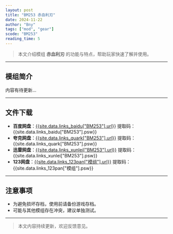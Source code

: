 ```yaml
---
layout: post
title: "BM253 赤血利刃"
date: 2024-11-22
author: "Bny"
tags: ["mod", "gear"]
scode: "BM253"
reading_time: 5
---
```


> 本文介绍模组 **赤血利刃** 的功能与特点，帮助玩家快速了解并使用。

---

## 模组简介

内容有待更新...

---

## 文件下载
- **百度网盘**：[{{site.data.links_baidu["BM253"].url}}]({{site.data.links_baidu["BM253"].url}}) 提取码：{{site.data.links_baidu["BM253"].psw}}
- **夸克网盘**：[{{site.data.links_quark["BM253"].url}}]({{site.data.links_quark["BM253"].url}}) 提取码：{{site.data.links_quark["BM253"].psw}}
- **迅雷网盘**：[{{site.data.links_xunlei["BM253"].url}}]({{site.data.links_xunlei["BM253"].url}}) 提取码：{{site.data.links_xunlei["BM253"].psw}}
- **123网盘**：[{{site.data.links_123pan["模组"].url}}]({{site.data.links_123pan["模组"].url}}) 提取码：{{site.data.links_123pan["模组"].psw}}

---

## 注意事项
- 为避免损坏存档，使用前请备份游戏存档。
- 可能与其他模组存在冲突，建议单独测试。

---

> 本文内容持续更新，欢迎反馈意见。
